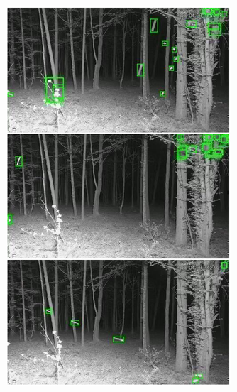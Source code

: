 ![20200429-214349-221354](in/20200429/20200429-214349-221354_0_.jpg)
![20200429-221359-224404](in/20200429/20200429-221359-224404_0_.jpg)
![20200429-231419-234424](in/20200429/20200429-231419-234424_0_.jpg)
